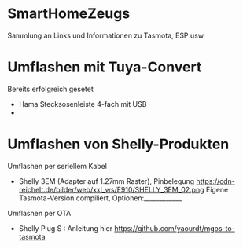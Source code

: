 # SmartHomeZeugs
Sammlung an Links und Informationen zu Tasmota, ESP usw.

# Umflashen mit Tuya-Convert
Bereits erfolgreich gesetet
- Hama Stecksosenleiste 4-fach mit USB
- 

# Umflashen von Shelly-Produkten
Umflashen per seriellem Kabel
- Shelly 3EM (Adapter auf 1.27mm Raster), Pinbelegung https://cdn-reichelt.de/bilder/web/xxl_ws/E910/SHELLY_3EM_02.png
  Eigene Tasmota-Version compiliert, Optionen:____________
  
Umflashen per OTA
- Shelly Plug S : Anleitung hier
  https://github.com/yaourdt/mgos-to-tasmota
  

